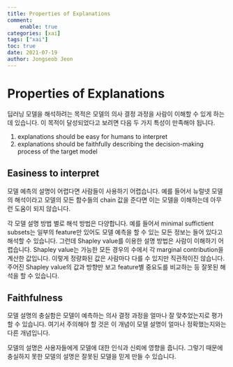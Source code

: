 ```yaml
---
title: Properties of Explanations
comment:   
    enable: true
categories: [xai]
tags: ["xai"]
toc: true
date: 2021-07-19
author: Jongseob Jeon
---
```



# Properties of Explanations
딥러닝 모델을 해석하려는 목적은 모델의 의사 결정 과정을 사람이 이해할 수 있게 하는데 있습니다. 
이 목적이 달성되었다고 보려면 다음 두 가지 특성이 만족해야 됩니다.
1. explanations should be easy for humans to interpret
2. explanations should be faithfully describing the decision-making process of the target model

## Easiness to interpret
모델 예측의 설명이 어렵다면 사람들이 사용하기 어렵습니다. 예를 들어서 뉴럴넷 모델의 해석이라고 모델의 모든 함수들의 chain 값을 준다면 이는 모델을 이해하는데 아무런 도움이 되지 않습니다. 

각 모델 설명 방법 별로 해석 방법은 다양합니다. 예를 들어서 minimal suffictient subsets는 일부의 feature만 있어도 모델 예측을 할 수 있는 모든 정보는 들어 있다고 해석할 수 있습니다. 그런데 Shapley value를 이용한 설명 방법은 사람이 이해하기 어렵습니다. Shapley value는 가능한 모든 경우의 수에서 각 marginal contribution을 계산한 값입니다. 이렇게 정량화된 값은 사람마다 다를 수 있지만 직관적이진 않습니다. 주어진 Shapley value의 값과 방향만 보고 feature별 중요도를 비교하는 등 잘못된 해석을 할 수 있습니다.

## Faithfulness
모델 설명의 충실함은 모델이 예측하는 의사 결정 과정을 얼마나 잘 맞추었는지로 평가할 수 있습니다. 
여기서 주의해야 할 것은 이 개념이 모델 설명이 얼마나 정확했는지와는 다른 개념입니다. 

모델의 설명은 사용자들에게 모델에 대한 인식과 신뢰에 영향을 줍니다.
그렇기 때문에 충실하지 못한 모델의 설명은 잘못된 모델을 믿게 만들 수 있습니다.
